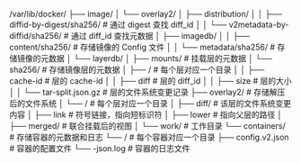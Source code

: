 
/var/lib/docker/
├── image/
│   └── overlay2/
│       ├── distribution/
│       │   ├── diffid-by-digest/sha256/        # 通过 digest 查找 diff_id
│       │   └── v2metadata-by-diffid/sha256/   # 通过 diff_id 查找元数据
│       ├── imagedb/
│       │   ├── content/sha256/                # 存储镜像的 Config 文件
│       │   └── metadata/sha256/               # 存储镜像的元数据
│       └── layerdb/ 
│           ├── mounts/                        # 挂载层的元数据
│           └── sha256/                        # 存储镜像层的元数据
│               ├── <diff-id>/                # 每个层对应一个目录
│               │   ├── cache-id              # 层的 cache-id
│               │   ├── diff                  # 层的 diff_id
│               │   ├── size                  # 层的大小
│               │   └── tar-split.json.gz     # 层的文件系统变更记录
├── overlay2/                                 # 存储解压后的文件系统
│   └── <cache-id>/                          # 每个层对应一个目录
│       ├── diff/                             # 该层的文件系统变更内容
│       ├── link                              # 符号链接，指向短标识符
│       ├── lower                             # 指向父层的路径
│       ├── merged/                           # 联合挂载后的视图
│       └── work/                             # 工作目录
└── containers/                              # 存储容器的元数据和日志
    └── <container-id>/                      # 每个容器对应一个目录
          ├── config.v2.json                   # 容器的配置文件
          └── <container-id>-json.log          # 容器的日志文件